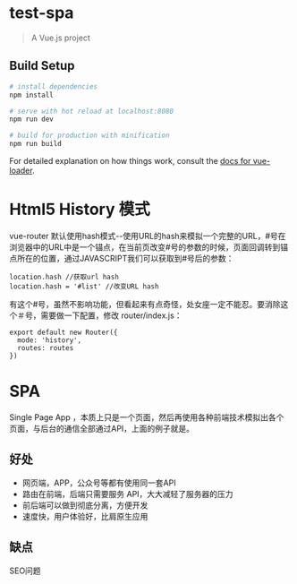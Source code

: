 # test-spa

> A Vue.js project

## Build Setup

``` bash
# install dependencies
npm install

# serve with hot reload at localhost:8080
npm run dev

# build for production with minification
npm run build
```

For detailed explanation on how things work, consult the [docs for vue-loader](http://vuejs.github.io/vue-loader).

# Html5 History 模式
vue-router 默认使用hash模式--使用URL的hash来模拟一个完整的URL，#号在浏览器中的URL中是一个锚点，在当前页改变#号的参数的时候，页面回调转到锚点所在的位置，通过JAVASCRIPT我们可以获取到#号后的参数：
```
location.hash //获取url hash
location.hash = '#list' //改变URL hash
```

有这个#号，虽然不影响功能，但看起来有点奇怪，处女座一定不能忍。要消除这个＃号，需要做一下配置，修改 router/index.js：
```
export default new Router({
  mode: 'history',
  routes: routes
})
```

# SPA 
Single Page App ，本质上只是一个页面，然后再使用各种前端技术模拟出各个页面，与后台的通信全部通过API，上面的例子就是。
## 好处
- 网页端，APP，公众号等都有使用同一套API
- 路由在前端，后端只需要服务 API，大大减轻了服务器的压力
- 前后端可以做到彻底分离，方便开发
- 速度快，用户体验好，比肩原生应用

## 缺点
SEO问题
